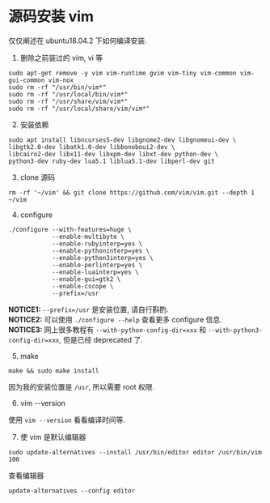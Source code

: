 # 源码安装 vim

仅仅阐述在 ubuntu18.04.2 下如何编译安装.

1. 删除之前装过的 vim, vi 等

``` shell
sudo apt-get remove -y vim vim-runtime gvim vim-tiny vim-common vim-gui-common vim-nox
sudo rm -rf "/usr/bin/vim*"
sudo rm -rf "/usr/local/bin/vim*"
sudo rm -rf "/usr/share/vim/vim*"
sudo rm -rf "/usr/local/share/vim/vim*"
```

2. 安装依赖

``` shell
sudo apt install libncurses5-dev libgnome2-dev libgnomeui-dev \
libgtk2.0-dev libatk1.0-dev libbonoboui2-dev \
libcairo2-dev libx11-dev libxpm-dev libxt-dev python-dev \
python3-dev ruby-dev lua5.1 liblua5.1-dev libperl-dev git
```

3. clone 源码

``` shell
rm -rf '~/vim' && git clone https://github.com/vim/vim.git --depth 1 ~/vim
```

4. configure

``` shell
./configure --with-features=huge \
            --enable-multibyte \
            --enable-rubyinterp=yes \
            --enable-pythoninterp=yes \
            --enable-python3interp=yes \
            --enable-perlinterp=yes \
            --enable-luainterp=yes \
            --enable-gui=gtk2 \
            --enable-cscope \
            --prefix=/usr
```

**NOTICE1:**  `--prefix=/usr` 是安装位置, 请自行斟酌.  
**NOTICE2:**  可以使用 `./configure --help` 查看更多 configure 信息.  
**NOTICE3:** 网上很多教程有 `--with-python-config-dir=xxx` 和 `--with-python3-config-dir=xxx`, 但是已经 deprecated 了.

5. make

``` shell
make && sudo make install
```
因为我的安装位置是 `/usr`, 所以需要 root 权限.

6. vim --version

使用 `vim --version` 看看编译时间等.

7. 使 vim 是默认编辑器

``` shell
sudo update-alternatives --install /usr/bin/editor editor /usr/bin/vim 100
```

查看编辑器

``` shell
update-alternatives --config editor
```
